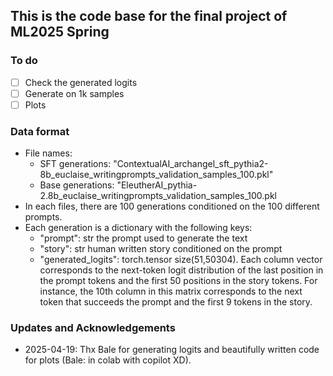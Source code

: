## This is the code base for the final project of ML2025 Spring

### To do
- [ ] Check the generated logits
- [ ] Generate on 1k samples
- [ ] Plots 
  
### Data format
- File names: 
  - SFT  generations: "ContextualAI_archangel_sft_pythia2-8b_euclaise_writingprompts_validation_samples_100.pkl"
  - Base generations: "EleutherAI_pythia-2.8b_euclaise_writingprompts_validation_samples_100.pkl
- In each files, there are 100 generations conditioned on the 100 different prompts.
- Each generation is a dictionary with the following keys:
  - "prompt": str the prompt used to generate the text
  - "story": str human written story conditioned on the prompt
  - "generated_logits": torch.tensor size(51,50304). Each column vector corresponds to the next-token logit distribution of the last position in the prompt tokens and the first 50 positions in the story tokens. For instance, the 10th column in this matrix corresponds to the next token that succeeds the prompt and the first 9 tokens in the story.

### Updates and Acknowledgements
* 2025-04-19: Thx Bale for generating logits and beautifully written code for plots (Bale: in colab with copilot XD).
